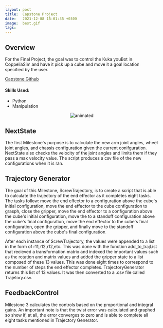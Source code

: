 ```yaml
---
layout: post
title:  Capstone Project
date:   2021-12-08 15:01:35 +0300 
image:  best.gif
tags:   
---
```

## Overview
For the Final Project, the goal was to control the Kuka youBot in CoppeliaSim
and have it pick up a cube and move it a goal location specified by the user. 

[Capstone Github](https://github.com/mmorales45/Capstone-Project)

#### Skills Used:
* Python
* Manipulation

<p align="center">
  <img src="/Marco_Morales_Portfolio/public/images/overshoot.gif" alt="animated" />
</p> 

## NextState
The first Milestone's purpose is to calculate the new arm joint angles, wheel joint angles, and chassis configuration given the current conifguration. NextState also checks the velocity of the joint angles and limits them if they pass a max velocity value. The script produces a csv file of the new configurations when it is ran.

## Trajectory Generator
The goal of this Milestone, ScrewTrajectory, is to create a script that is able to calculate the trajectory of the end effector as it completes eight tasks. The tasks follow: move the end effector to a configuration above the cube's initial configuration, move the end effector to the cube configuration to grasph, close the gripper, move the end effector to a configuration above the cube's initial configuration, move the to a standoff configuration above the cube's final configuration, move the end effector to the cube's final configuration, open the gripper, and finally move to the standoff configuration above the cube's final configuration. 

After each instance of ScrewTrajectory, the values were appended to a list in the form of r11,r12,r12,etc. This was done with the function add_to_trajList that recieved a transformation matrix and indexed the important values such as the rotation and matrix values and added the gripper state to a list composed of these 13 values. This was done eight times to correspond to the number of steps the end effector completes. TrajectoryGenerator returns this list of 13 values. It was then converted to a .csv file called Trajetory.csv.

## FeedbackControl
Milestone 3 calculates the controls based on the proportional and integral gains. An important note is that the twist error was calculated and graphed so show if, at all, the error converges to zero and is able to complete all eight tasks mentioned in Trajectory Generator.